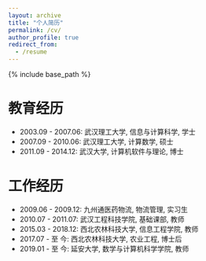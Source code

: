 ```yaml
---
layout: archive
title: "个人简历"
permalink: /cv/
author_profile: true
redirect_from:
  - /resume
---
```


{% include base_path %}

教育经历
======
* 2003.09 - 2007.06: 武汉理工大学, 信息与计算科学, 学士
* 2007.09 - 2010.06: 武汉理工大学, 计算数学, 硕士
* 2011.09 - 2014.12: 武汉大学, 计算机软件与理论, 博士

工作经历
======
* 2009.06 - 2009.12: 九州通医药物流, 物流管理, 实习生
* 2010.07 - 2011.07: 武汉工程科技学院, 基础课部, 教师
* 2015.03 - 2018.12: 西北农林科技大学, 信息工程学院, 教师
* 2017.07 - 至   今: 西北农林科技大学, 农业工程, 博士后
* 2019.01 - 至   今: 延安大学, 数学与计算机科学学院, 教师


